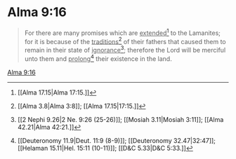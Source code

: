 # Alma 9:16

> For there are many promises which are <u>extended</u>[^a] to the Lamanites; for it is because of the <u>traditions</u>[^b] of their fathers that caused them to remain in their state of <u>ignorance</u>[^c]; therefore the Lord will be merciful unto them and <u>prolong</u>[^d] their existence in the land.

[Alma 9:16](https://www.churchofjesuschrist.org/study/scriptures/bofm/alma/9?lang=eng&id=p16#p16)


[^a]: [[Alma 17.15|Alma 17:15.]]
[^b]: [[Alma 3.8|Alma 3:8]]; [[Alma 17.15|17:15.]]
[^c]: [[2 Nephi 9.26|2 Ne. 9:26 (25-26)]]; [[Mosiah 3.11|Mosiah 3:11]]; [[Alma 42.21|Alma 42:21.]]
[^d]: [[Deuteronomy 11.9|Deut. 11:9 (8-9)]]; [[Deuteronomy 32.47|32:47]]; [[Helaman 15.11|Hel. 15:11 (10-11)]]; [[D&C 5.33|D&C 5:33.]]

